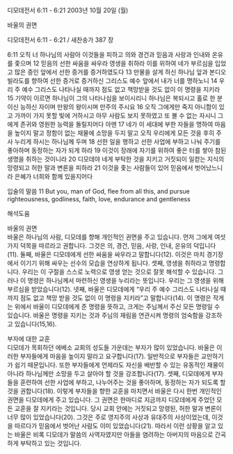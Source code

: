 디모데전서 6:11 - 6:21 
2003년 10월 20일 (월)

바울의 권면



디모데전서 6:11 - 6:21 / 새찬송가 387 장


6:11 오직 너 하나님의 사람아 이것들을 피하고 의와 경건과 믿음과 사랑과 인내와 온유를 좇으며
12 믿음의 선한 싸움을 싸우라 영생을 취하라 이를 위하여 네가 부르심을 입었고 많은 증인 앞에서 선한 증거를 증거하였도다
13 만물을 살게 하신 하나님 앞과 본디오 빌라도를 향하여 선한 증거로 증거하신 그리스도 예수 앞에서 내가 너를 명하노니
14 우리 주 예수 그리스도 나타나실 때까지 점도 없고 책망받을 것도 없이 이 명령을 지키라
15 기약이 이르면 하나님이 그의 나타나심을 보이시리니 하나님은 복되시고 홀로 한 분이신 능하신 자이며 만왕의 왕이시며 만주의 주시요
16 오직 그에게만 죽지 아니함이 있고 가까이 가지 못할 빛에 거하시고 아무 사람도 보지 못하였고 또 볼 수 없는 자시니 그에게 존귀와 영원한 능력을 돌릴지어다 아멘
17 네가 이 세대에 부한 자들을 명하여 마음을 높이지 말고 정함이 없는 재물에 소망을 두지 말고 오직 우리에게 모든 것을 후히 주사 누리게 하시는 하나님께 두며
18 선한 일을 행하고 선한 사업에 부하고 나눠 주기를 좋아하며 동정하는 자가 되게 하라
19 이것이 장래에 자기를 위하여 좋은 터를 쌓아 참된 생명을 취하는 것이니라
20 디모데야 네게 부탁한 것을 지키고 거짓되이 일컫는 지식의 망령되고 허한 말과 변론을 피하라
21 이것을 좇는 사람들이 있어 믿음에서 벗어났느니라 은혜가 너희와 함께 있을지어다

입술의 말씀
11 But you, man of God, flee from all this, and pursue righteousness, godliness, faith, love, endurance and gentleness

해석도움





바울의 권면  
바울은 하나님의 사람, 디모데를 향해 개인적인 권면을 주고 있습니다. 먼저 그에게 여섯 가지 덕목을 따르라고 권합니다. 그것은 의, 경건, 믿음, 사랑, 인내, 온유의 덕입니다(11). 둘째, 바울은 디모데에게 선한 싸움을 싸우라고 말합니다(12). 이것은 마치 경기장에서 이기기 위해 싸우는 선수의 모습을 연상하게 됩니다. 셋째, 영생을 취하라고 명령합니다. 우리는 이 구절을 스스로 노력으로 영생 얻는 것으로 잘못 해석할 수 있습니다. 그러나 이 명령은 하나님께서 마련하신 영생을 누리라는 뜻입니다. 우리는 그 영생을 위해 부르심을 받았습니다(12). 넷째, 바울은 디모데에게 “우리 주 예수 그리스도 나타나실 때까지 점도 없고 책망 받을 것도 없이 이 명령을 지키라”고 말합니다(14). 이 명령은 작게는 위에서 바울이 디모데에게 준 명령을 뜻하고, 크게는 주님께서 주신 모든 명령일 수 있습니다. 바울은 명령을 지키는 것과 주님의 재림을 연관시켜 명령의 엄숙함을 강조하고 있습니다(15,16). 

부자에 대한 교훈  
디모데가 목회하던 에베소 교회의 성도들 가운데는 부자가 많이 있었습니다. 바울은 이러한 부자들에게 마음을 높이지 말라고 요구합니다(17). 일반적으로 부자들은 교만하기가 쉽기 때문입니다. 또한 부자들에게 언제라도 자신을 배반할 수 있는 유동적인 재물이 아니라 하나님께만 소망을 두고 살아야 할 것을 강조합니다(17). 셋째, 디모데에게 부자들을 훈련하여 선한 사업에 부하고, 나누어주는 것을 좋아하며, 동정하는 자가 되도록 할 것을 권합니다(18). 이렇게 부자들을 향한 교훈을 마치면서 바울은 다시 한번 개인적인 권면을 디모데에게 주고 있습니다. 그 권면은 한마디로 지금까지 디모데에게 주었던 모든 교훈을 잘 지키라는 것입니다. 당시 교회 안에는 거짓되고 망령된, 허한 말과 변론이 너무 많이 있었습니다(20). 그것은 주로 영지주의 사상과 유대주의 사상이었는데, 이것을 따르다가 믿음에서 벗어난 사람도 이미 있었습니다(21). 따라서 이런 상황을 알고 있는 바울은 비록 디모데가 말씀의 사역자였지만 아들을 염려하는 아버지의 마음으로 간곡하게 부탁하고 있는 것입니다.